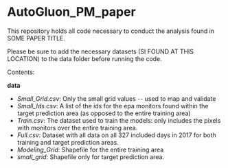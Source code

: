 # AutoGluon_PM_paper
This repository holds all code necessary to conduct the analysis found in SOME PAPER TITLE. 

Please be sure to add the necessary datasets (SI FOUND AT THIS LOCATION) to the data folder before running the code. 

Contents: 

**data**
* *Small_Grid.csv*: Only the small grid values -- used to map and validate
* *Small_Ids.csv*: A list of the ids for the epa monitors found within the target prediction area (as opposed to the entire training area)
* *Train.csv*: The dataset used to train the models: only includes the pixels with monitors over the entire training area. 
* *Full.csv*: Dataset with all data on all 327 included days in 2017 for both training and target prediction areas. 
* *Modeling_Grid*: Shapefile for the entire training area
* *small_grid*: Shapefile only for target prediction area. 